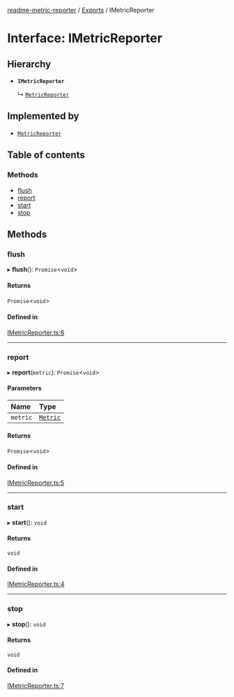 [readme-metric-reporter](../README.md) / [Exports](../modules.md) / IMetricReporter

# Interface: IMetricReporter

## Hierarchy

- **`IMetricReporter`**

  ↳ [`MetricReporter`](../classes/MetricReporter.md)

## Implemented by

- [`MetricReporter`](../classes/MetricReporter.md)

## Table of contents

### Methods

- [flush](IMetricReporter.md#flush)
- [report](IMetricReporter.md#report)
- [start](IMetricReporter.md#start)
- [stop](IMetricReporter.md#stop)

## Methods

### flush

▸ **flush**(): `Promise`<`void`\>

#### Returns

`Promise`<`void`\>

#### Defined in

[IMetricReporter.ts:6](https://github.com/igrek8/readme-metric-reporter/blob/fc76f3c/src/IMetricReporter.ts#L6)

___

### report

▸ **report**(`metric`): `Promise`<`void`\>

#### Parameters

| Name | Type |
| :------ | :------ |
| `metric` | [`Metric`](Metric.md) |

#### Returns

`Promise`<`void`\>

#### Defined in

[IMetricReporter.ts:5](https://github.com/igrek8/readme-metric-reporter/blob/fc76f3c/src/IMetricReporter.ts#L5)

___

### start

▸ **start**(): `void`

#### Returns

`void`

#### Defined in

[IMetricReporter.ts:4](https://github.com/igrek8/readme-metric-reporter/blob/fc76f3c/src/IMetricReporter.ts#L4)

___

### stop

▸ **stop**(): `void`

#### Returns

`void`

#### Defined in

[IMetricReporter.ts:7](https://github.com/igrek8/readme-metric-reporter/blob/fc76f3c/src/IMetricReporter.ts#L7)
